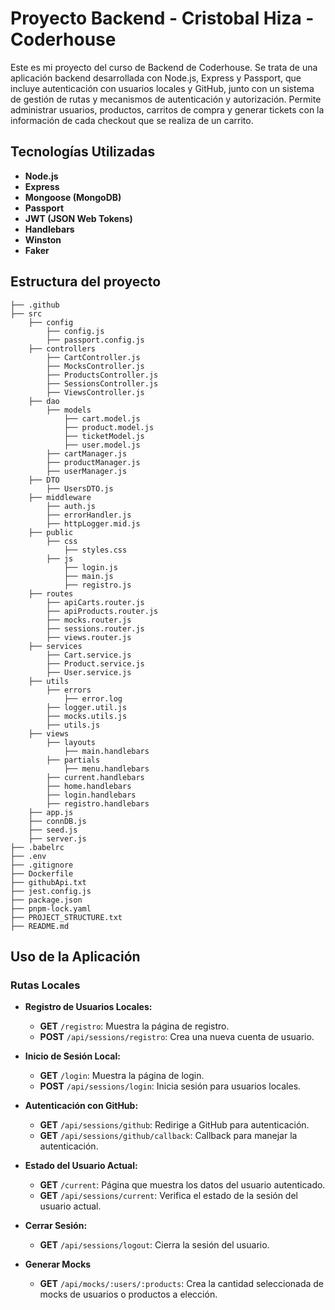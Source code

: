 # Proyecto Backend - Cristobal Hiza - Coderhouse

Este es mi proyecto del curso de Backend de Coderhouse. Se trata de una aplicación backend desarrollada con Node.js, Express y Passport, que incluye autenticación con usuarios locales y GitHub, junto con un sistema de gestión de rutas y mecanismos de autenticación y autorización. Permite administrar usuarios, productos, carritos de compra y generar tickets con la información de cada checkout que se realiza de un carrito.

## Tecnologías Utilizadas

- **Node.js**
- **Express**
- **Mongoose (MongoDB)**
- **Passport**
- **JWT (JSON Web Tokens)**
- **Handlebars**
- **Winston**
- **Faker**

## Estructura del proyecto

```plaintext
├── .github
├── src
    ├── config
        ├── config.js
        ├── passport.config.js
    ├── controllers
        ├── CartController.js
        ├── MocksController.js
        ├── ProductsController.js
        ├── SessionsController.js
        ├── ViewsController.js
    ├── dao
        ├── models
            ├── cart.model.js
            ├── product.model.js
            ├── ticketModel.js
            ├── user.model.js
        ├── cartManager.js
        ├── productManager.js
        ├── userManager.js
    ├── DTO
        ├── UsersDTO.js
    ├── middleware
        ├── auth.js
        ├── errorHandler.js
        ├── httpLogger.mid.js
    ├── public
        ├── css
            ├── styles.css
        ├── js
            ├── login.js
            ├── main.js
            ├── registro.js
    ├── routes
        ├── apiCarts.router.js
        ├── apiProducts.router.js
        ├── mocks.router.js
        ├── sessions.router.js
        ├── views.router.js
    ├── services
        ├── Cart.service.js
        ├── Product.service.js
        ├── User.service.js
    ├── utils
        ├── errors
            ├── error.log
        ├── logger.util.js
        ├── mocks.utils.js
        ├── utils.js
    ├── views
        ├── layouts
            ├── main.handlebars
        ├── partials
            ├── menu.handlebars
        ├── current.handlebars
        ├── home.handlebars
        ├── login.handlebars
        ├── registro.handlebars
    ├── app.js
    ├── connDB.js
    ├── seed.js
    ├── server.js
├── .babelrc
├── .env
├── .gitignore
├── Dockerfile
├── githubApi.txt
├── jest.config.js
├── package.json
├── pnpm-lock.yaml
├── PROJECT_STRUCTURE.txt
├── README.md
````
## Uso de la Aplicación

### Rutas Locales

- **Registro de Usuarios Locales:**
  - **GET** `/registro`: Muestra la página de registro.
  - **POST** `/api/sessions/registro`: Crea una nueva cuenta de usuario.

- **Inicio de Sesión Local:**
  - **GET** `/login`: Muestra la página de login.
  - **POST** `/api/sessions/login`: Inicia sesión para usuarios locales.

- **Autenticación con GitHub:**
  - **GET** `/api/sessions/github`: Redirige a GitHub para autenticación.
  - **GET** `/api/sessions/github/callback`: Callback para manejar la autenticación.

- **Estado del Usuario Actual:**
  - **GET** `/current`: Página que muestra los datos del usuario autenticado.
  - **GET** `/api/sessions/current`: Verifica el estado de la sesión del usuario actual.

- **Cerrar Sesión:**
  - **GET** `/api/sessions/logout`: Cierra la sesión del usuario.

- **Generar Mocks**
  - **GET** `/api/mocks/:users/:products`: Crea la cantidad seleccionada de mocks de usuarios o productos a elección.
